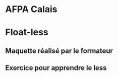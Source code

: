 # AFPA Calais
# Float-less

## Maquette réalisé par le formateur
## Exercice pour apprendre le less
